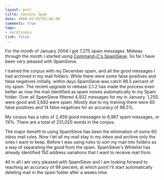 ```yaml
--- 
layout: post
title: January Spam
date: 2004-02-01T03:02:00
comments: true
tags:
- nerdliness
link: false
---
```

For the month of January 2004 I got 7,275 spam messages. Midway through the month I started using <a href="http://command-c.com/spamsieve" title="Command-C's SpamSieve">Command-C's SpamSieve</a>. So far I have been very pleased with SpamSieve.

I trained the corpus with my December spam, and all the good messages I had archived in my mail folders. While there were some false positives and false negatives initially, within days SpamSieve was catch 98.5 percent of my spam. The recent upgrade to release 2.1.2 has made the process even better as now the mail identified as spam moves automatically to my Spam folder. Over all SpamSieve filtered 4,932 messages for my in January. 1,250 were good and 3,682 were spam. Mostly due to my training there were 60 false positives and 14 false negatives for an accuracy of 98.5%.

My corpus has a ratio of 2,459 good messages to 6,967 spam messages, or 74%. There are a total of 231,020 words in the corpus.

The major benefit to using SpamSieve has been the elimination of some 60 inbox mail rules. Now I let all my mail stay in my inbox and archive only the ones I want to keep. Before I was using rules to sort my mail into folders as a way of separating the good from the spam. SpamSieve's Whitelist has already identified 150 address variations that I want to receive mail from.

All in all I am very pleased with SpamSieve and I am looking forward to reaching an accuracy of 99 percent, at which point I'll start automatically deleting mail in the spam folder after a weeks time.
